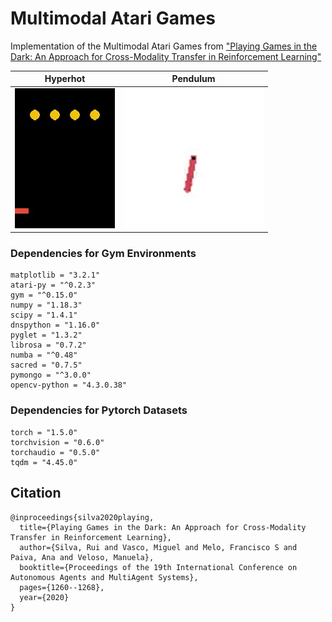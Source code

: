 # Multimodal Atari Games
Implementation of the Multimodal Atari Games from ["Playing Games in the Dark: An Approach for Cross-Modality Transfer in Reinforcement Learning"](https://arxiv.org/abs/1911.12851)

  
Hyperhot           |  Pendulum
:-------------------------:|:-------------------------:
![](images/hyperhot_game.gif)  |  ![](images/pendulum_game.gif)


### Dependencies for Gym Environments
```
matplotlib = "3.2.1"
atari-py = "^0.2.3"
gym = "^0.15.0"
numpy = "1.18.3"
scipy = "1.4.1"
dnspython = "1.16.0"
pyglet = "1.3.2"
librosa = "0.7.2"
numba = "^0.48"
sacred = "0.7.5"
pymongo = "^3.0.0"
opencv-python = "4.3.0.38"
```

### Dependencies for Pytorch Datasets
```
torch = "1.5.0"
torchvision = "0.6.0"
torchaudio = "0.5.0"
tqdm = "4.45.0"
```


## Citation
```
@inproceedings{silva2020playing,
  title={Playing Games in the Dark: An Approach for Cross-Modality Transfer in Reinforcement Learning},
  author={Silva, Rui and Vasco, Miguel and Melo, Francisco S and Paiva, Ana and Veloso, Manuela},
  booktitle={Proceedings of the 19th International Conference on Autonomous Agents and MultiAgent Systems},
  pages={1260--1268},
  year={2020}
}
```
